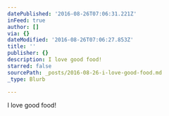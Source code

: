 ```yaml
---
datePublished: '2016-08-26T07:06:31.221Z'
inFeed: true
author: []
via: {}
dateModified: '2016-08-26T07:06:27.853Z'
title: ''
publisher: {}
description: I love good food!
starred: false
sourcePath: _posts/2016-08-26-i-love-good-food.md
_type: Blurb

---
```

I love good food!